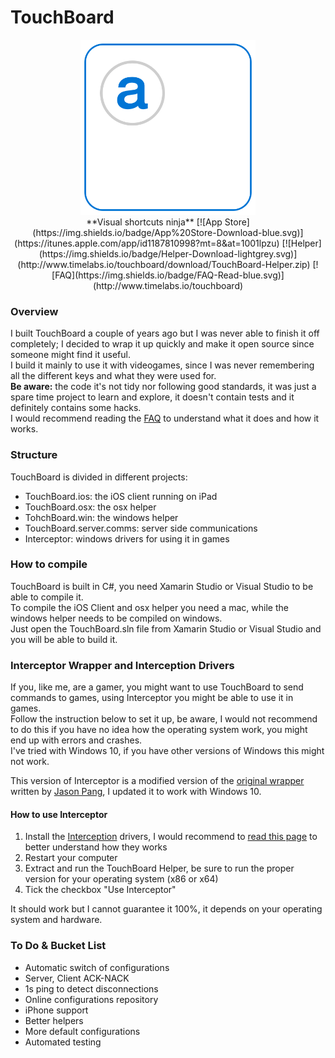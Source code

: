 # TouchBoard

<p align="center">
<img src="/screenshots/Icon.png" width="280">  
<br/>
**Visual shortcuts ninja**  
[![App Store](https://img.shields.io/badge/App%20Store-Download-blue.svg)](https://itunes.apple.com/app/id1187810998?mt=8&at=1001lpzu)  [![Helper](https://img.shields.io/badge/Helper-Download-lightgrey.svg)](http://www.timelabs.io/touchboard/download/TouchBoard-Helper.zip)  [![FAQ](https://img.shields.io/badge/FAQ-Read-blue.svg)](http://www.timelabs.io/touchboard)
<br/>
<p>

### Overview  
I built TouchBoard a couple of years ago but I was never able to finish it off completely; I decided to wrap it up quickly and make it open source since someone might find it useful.  
I build it mainly to use it with videogames, since I was never remembering all the different keys and what they were used for.  
**Be aware:** the code it's not tidy nor following good standards, it was just a spare time project to learn and explore, it doesn't contain tests and it definitely contains some hacks.  
I would recommend reading the [FAQ](http://www.timelabs.io/touchboard) to understand what it does and how it works.  

### Structure  
TouchBoard is divided in different projects:  
- TouchBoard.ios: the iOS client running on iPad  
- TouchBoard.osx: the osx helper 
- TohchBoard.win: the windows helper
- TouchBoard.server.comms: server side communications  
- Interceptor: windows drivers for using it in games

### How to compile  
TouchBoard is built in C#, you need Xamarin Studio or Visual Studio to be able to compile it.  
To compile the iOS Client and osx helper you need a mac, while the windows helper needs to be compiled on windows.  
Just open the TouchBoard.sln file from Xamarin Studio or Visual Studio and you will be able to build it.  

### Interceptor Wrapper and Interception Drivers
If you, like me, are a gamer, you might want to use TouchBoard to send commands to games, using Interceptor you might be able to use it in games.  
Follow the instruction below to set it up, be aware, I would not recommend to do this if you have no idea how the operating system work, you might end up with errors and crashes.  
I've tried with Windows 10, if you have other versions of Windows this might not work.  

This version of Interceptor is a modified version of the [original wrapper](https://github.com/jasonpang/Interceptor) written by [Jason Pang](https://github.com/jasonpang), I updated it to work with Windows 10.

#### How to use Interceptor
1) Install the [Interception](https://github.com/oblitum/Interception/releases/latest) drivers, I would recommend to [read this page](http://www.oblita.com/interception.html) to better understand how they works  
2) Restart your computer  
3) Extract and run the TouchBoard Helper, be sure to run the proper version for your operating system (x86 or x64)   
4) Tick the checkbox "Use Interceptor"   

It should work but I cannot guarantee it 100%, it depends on your operating system and hardware. 

### To Do & Bucket List
- Automatic switch of configurations
- Server, Client ACK-NACK 
- 1s ping to detect disconnections 
- Online configurations repository
- iPhone support
- Better helpers
- More default configurations
- Automated testing



